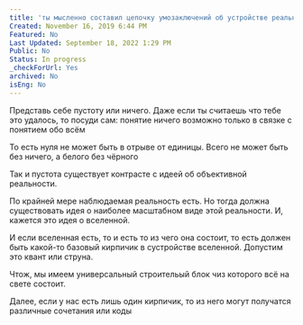 ```yaml
---
title: 'ты мысленно составил цепочку умозаключений об устройстве реальности «Если то» начиная с вопроса Пустоты'
Created: November 16, 2019 6:44 PM
Featured: No
Last Updated: September 18, 2022 1:29 PM
Public: No
Status: In progress
_checkForUrl: Yes
archived: No
isEng: No
---
```


Представь себе пустоту или ничего. Даже если ты считаешь что тебе это удалось, то посуди сам: понятие ничего возможно только в связке с понятием обо всём

То есть нуля не может быть в отрыве от единицы. Всего не может быть без ничего, а белого без чёрного

Так и пустота существует контрасте с идеей об объективной реальности.

По крайней мере наблюдаемая реальность есть. Но тогда должна существовать идея о наиболее масштабном виде этой реальности. И, кажется это идея о вселенной.

И если вселенная есть, то и есть то из чего она состоит, то есть должен быть какой-то базовый кирпичик в сустройстве вселенной. Допустим это квант или струна.

Чтож, мы имеем универсальный строительый блок чиз которого всё на свете состоит.

Далее, если у нас есть лишь один кирпичик, то из него могут получатся различные сочетания или коды